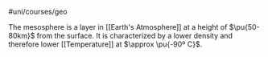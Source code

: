 #uni/courses/geo 

The mesosphere is a layer in [[Earth's Atmosphere]] at a height of $\pu{50-80km}$ from the surface. 
It is characterized by a lower density and therefore lower [[Temperature]] at $\approx \pu{-90º C}$.
